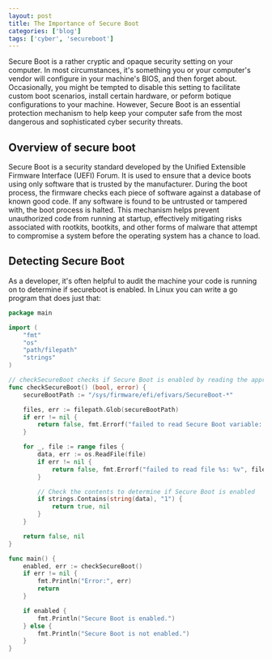 ```yaml
---
layout: post
title: The Importance of Secure Boot
categories: ['blog']
tags: ['cyber', 'secureboot']
---
```


Secure Boot is a rather cryptic and opaque security setting on your computer.  In most circumstances, it's something you or your computer's vendor will configure in your machine's BIOS, and then forget about.  Occasionally, you might be tempted to disable this setting to facilitate custom boot scenarios, install certain hardware, or peform botique configurations to your machine.  However, Secure Boot is an essential protection mechanism to help keep your computer safe from the most dangerous and sophisticated cyber security threats.

## Overview of secure boot

Secure Boot is a security standard developed by the Unified Extensible Firmware Interface (UEFI) Forum. 
It is used to ensure that a device boots using only software that is trusted by the manufacturer. During the boot process, the firmware checks each piece of software against a database of known good code. If any software is found to be untrusted or tampered with, the boot process is halted. This mechanism helps prevent unauthorized code from running at startup, effectively mitigating risks associated with rootkits, bootkits, and other forms of malware that attempt to compromise a system before the operating system has a chance to load.


## Detecting Secure Boot

As a developer, it's often helpful to audit the machine your code is running on to determine if secureboot is enabled.  In Linux you can write a go program that does just that:


```go
package main

import (
	"fmt"
	"os"
	"path/filepath"
	"strings"
)

// checkSecureBoot checks if Secure Boot is enabled by reading the appropriate EFI variable.
func checkSecureBoot() (bool, error) {
	secureBootPath := "/sys/firmware/efi/efivars/SecureBoot-*"

	files, err := filepath.Glob(secureBootPath)
	if err != nil {
		return false, fmt.Errorf("failed to read Secure Boot variable: %v", err)
	}

	for _, file := range files {
		data, err := os.ReadFile(file)
		if err != nil {
			return false, fmt.Errorf("failed to read file %s: %v", file, err)
		}

		// Check the contents to determine if Secure Boot is enabled
		if strings.Contains(string(data), "1") {
			return true, nil
		}
	}

	return false, nil
}

func main() {
	enabled, err := checkSecureBoot()
	if err != nil {
		fmt.Println("Error:", err)
		return
	}

	if enabled {
		fmt.Println("Secure Boot is enabled.")
	} else {
		fmt.Println("Secure Boot is not enabled.")
	}
}
```
